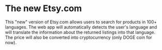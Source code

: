 # The new Etsy.com
This "new" version of Etsy.com allows users to search for products in 100+ languages. The web app will automatically detects the user's language and will translate the information about the returned listings into that language.
The price will also be converted into cryptocurrency (only DOGE coin for now).
